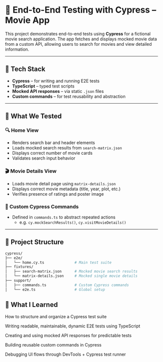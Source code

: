 # 🧪 End-to-End Testing with Cypress – Movie App

This project demonstrates end-to-end tests using **Cypress** for a fictional movie search application. 
The app fetches and displays mocked movie data from a custom API, allowing users to search for movies and view detailed information.

---

## 🚀 Tech Stack

- **Cypress** – for writing and running E2E tests
- **TypeScript** – typed test scripts
- **Mocked API responses** – via static `.json` files
- **Custom commands** – for test reusability and abstraction

---

## 🧪 What We Tested

### 🔍 Home View

- Renders search bar and header elements
- Loads mocked search results from `search-matrix.json`
- Displays correct number of movie cards
- Validates search input behavior

### 🎬 Movie Details View

- Loads movie detail page using `matrix-details.json`
- Displays correct movie metadata (title, year, plot, etc.)
- Verifies presence of ratings and poster image

### 🧰 Custom Cypress Commands

- Defined in `commands.ts` to abstract repeated actions
  - e.g. `cy.mockSearchResults()`, `cy.visitMovieDetails()`

---

## 📁 Project Structure

```bash
cypress/
├── e2e/
│   └── home.cy.ts              # Main test suite
├── fixtures/
│   ├── search-matrix.json      # Mocked movie search results
│   └── matrix-details.json     # Mocked single movie details
├── support/
│   ├── commands.ts             # Custom Cypress commands
│   └── e2e.ts                  # Global setup
```

## 🧠 What I Learned
How to structure and organize a Cypress test suite

Writing readable, maintainable, dynamic E2E tests using TypeScript

Creating and using mocked API responses for predictable tests

Building reusable custom commands in Cypress

Debugging UI flows through DevTools + Cypress test runner
